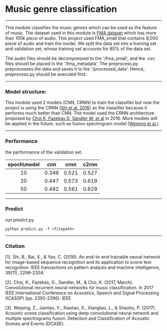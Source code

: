 # Music genre classification

---

This module classifies the music genres which can be used as the feature of music. The dataset used in this module is [FMA dataset](https://github.com/mdeff/fma) which has more than 100k piece of audio. This project used FMA_small that contains 8,000 piece of audio and train the model. We split the data set into a training set and validation set, whose training set accounts for 85% of the data set.

The audio files should be decompressed to the '/fma_small', and the .csv files should be placed in the '/fma_metadata'. The preprocess.py preprocesses the data and saves it to the '/processed_data'. Hence, preprocess.py should be executed first.

---

### Model structure:
This module used 2 models (CNN, CRNN) to train the classifier but now the project is using the CRNN ([Shi et al. 2016](https://arxiv.org/pdf/1507.05717.pdf)) as the classifier because it performs much better than CNN. The model used the CRNN architecture proposed by [Choi K, Fazekas G, Sandler M, et al](https://arxiv.org/pdf/1609.04243.pdf) in 2016. More models will be applied in the future, such as fusion spectrogram model ([Weiping et al.](http://dcase.community/documents/workshop2017/proceedings/DCASE2017Workshop_Zheng_159.pdf)).

---

### Performance

the performance of the validation set.

| epoch\model |  cnn  |  crnn | c2rnn |
|:-----------:|:-----:|:-----:|:-----:|
|      10     | 0.349 | 0.521 | 0.527 |
|      20     | 0.447 | 0.573 | 0.619 |
|      50     | 0.482 | 0.561 | 0.629 |

---

### Predict
run predict.py
```commandline
python predict.py -f <filepath>
```

---

### Citation

[1]. Shi, B., Bai, X., & Yao, C. (2016). An end-to-end trainable neural network for image-based sequence recognition and its application to scene text recognition. IEEE transactions on pattern analysis and machine intelligence, 39(11), 2298-2304.

[2]. Choi, K., Fazekas, G., Sandler, M., & Cho, K. (2017, March). Convolutional recurrent neural networks for music classification. In 2017 IEEE International Conference on Acoustics, Speech and Signal Processing (ICASSP) (pp. 2392-2396). IEEE.

[3]. Weiping, Z., Jiantao, Y., Xiaotao, X., Xiangtao, L., & Shaohu, P. (2017). Acoustic scene classification using deep convolutional neural network and multiple spectrograms fusion. Detection and Classification of Acoustic Scenes and Events (DCASE).
